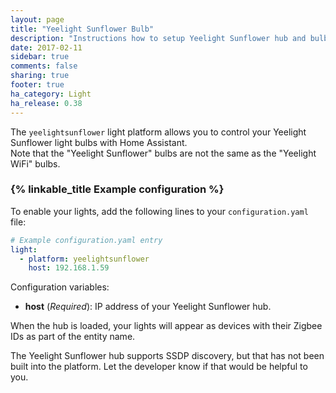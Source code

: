 ```yaml
---
layout: page
title: "Yeelight Sunflower Bulb"
description: "Instructions how to setup Yeelight Sunflower hub and bulbs within Home Assistant."
date: 2017-02-11
sidebar: true
comments: false
sharing: true
footer: true
ha_category: Light
ha_release: 0.38
---
```


The `yeelightsunflower` light platform allows you to control your Yeelight Sunflower light bulbs with Home Assistant.  
Note that the "Yeelight Sunflower" bulbs are not the same as the "Yeelight WiFi" bulbs. 

### {% linkable_title Example configuration %}

To enable your lights, add the following lines to your `configuration.yaml` file:

```yaml
# Example configuration.yaml entry
light:
  - platform: yeelightsunflower
    host: 192.168.1.59
```

Configuration variables:

- **host** (*Required*): IP address of your Yeelight Sunflower hub.

<p class='note'>
When the hub is loaded, your lights will appear as devices with their Zigbee IDs as part of the entity name. 
</p>

<p class='note warning'>
The Yeelight Sunflower hub supports SSDP discovery, but that has not been built into the platform. Let the developer know if that would be helpful to you.
</p>


